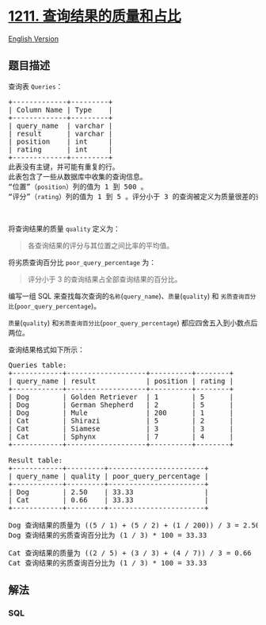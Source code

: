 # [1211. 查询结果的质量和占比](https://leetcode.cn/problems/queries-quality-and-percentage)

[English Version](/solution/1200-1299/1211.Queries%20Quality%20and%20Percentage/README_EN.md)

## 题目描述

<!-- 这里写题目描述 -->

<p>查询表 <code>Queries</code>：&nbsp;</p>

<pre>
+-------------+---------+
| Column Name | Type    |
+-------------+---------+
| query_name  | varchar |
| result      | varchar |
| position    | int     |
| rating      | int     |
+-------------+---------+
此表没有主键，并可能有重复的行。
此表包含了一些从数据库中收集的查询信息。
&ldquo;位置&rdquo;（<code>position</code>）列的值为 1 到 500 。
&ldquo;评分&rdquo;（<code>rating</code>）列的值为 1 到 5 。评分小于 3 的查询被定义为质量很差的查询。
</pre>

<p>&nbsp;</p>

<p>将查询结果的质量 <code>quality</code> 定义为：</p>

<blockquote>
<p>各查询结果的评分与其位置之间比率的平均值。</p>
</blockquote>

<p>将劣质查询百分比&nbsp;<code>poor_query_percentage</code> 为：</p>

<blockquote>
<p>评分小于 3 的查询结果占全部查询结果的百分比。</p>
</blockquote>

<p>编写一组 SQL 来查找每次查询的<code>名称</code>(<code>query_name</code>)、<code>质量</code>(<code>quality</code>) 和&nbsp;<code>劣质查询百分比</code>(<code>poor_query_percentage</code>)。</p>

<p><code>质量</code>(<code>quality</code>) 和<code>劣质查询百分比</code>(<code>poor_query_percentage</code>) 都应四舍五入到小数点后两位。</p>

<p>查询结果格式如下所示：</p>

<pre>
Queries table:
+------------+-------------------+----------+--------+
| query_name | result            | position | rating |
+------------+-------------------+----------+--------+
| Dog        | Golden Retriever  | 1        | 5      |
| Dog        | German Shepherd   | 2        | 5      |
| Dog        | Mule              | 200      | 1      |
| Cat        | Shirazi           | 5        | 2      |
| Cat        | Siamese           | 3        | 3      |
| Cat        | Sphynx            | 7        | 4      |
+------------+-------------------+----------+--------+

Result table:
+------------+---------+-----------------------+
| query_name | quality | poor_query_percentage |
+------------+---------+-----------------------+
| Dog        | 2.50    | 33.33                 |
| Cat        | 0.66    | 33.33                 |
+------------+---------+-----------------------+

Dog 查询结果的质量为 ((5 / 1) + (5 / 2) + (1 / 200)) / 3 = 2.50
Dog 查询结果的劣质查询百分比为 (1 / 3) * 100 = 33.33

Cat 查询结果的质量为 ((2 / 5) + (3 / 3) + (4 / 7)) / 3 = 0.66
Cat 查询结果的劣质查询百分比为 (1 / 3) * 100 = 33.33
</pre>

## 解法

<!-- 这里可写通用的实现逻辑 -->

<!-- tabs:start -->

### **SQL**

```sql

```



